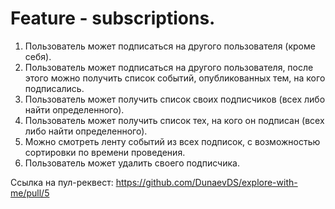 # Feature - subscriptions.
1) Пользователь может подписаться на другого пользователя (кроме себя).
2) Пользователь может подписаться на другого пользователя, после этого можно получить список событий, опубликованных тем, на кого подписались.
3) Пользователь может получить список своих подписчиков (всех либо найти определенного).
4) Пользователь может получить список тех, на кого он подписан (всех либо найти определенного).
5) Можно смотреть ленту событий из всех подписок, с возможностью сортировки по времени проведения.
6) Пользователь может удалить своего подписчика.

Ссылка на пул-реквест: https://github.com/DunaevDS/explore-with-me/pull/5